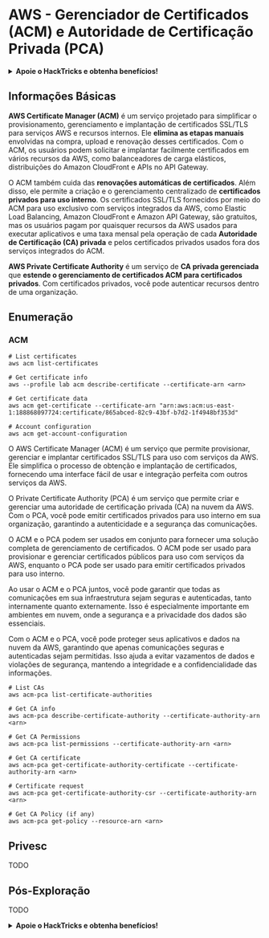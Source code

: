 # AWS - Gerenciador de Certificados (ACM) e Autoridade de Certificação Privada (PCA)

<details>

<summary><strong>Apoie o HackTricks e obtenha benefícios!</strong></summary>

* Se você deseja ver sua **empresa anunciada no HackTricks** ou se deseja acessar a **versão mais recente do PEASS ou baixar o HackTricks em PDF**, verifique os [**PLANOS DE ASSINATURA**](https://github.com/sponsors/carlospolop)!
* Adquira o [**oficial PEASS & HackTricks swag**](https://peass.creator-spring.com)
* Descubra [**The PEASS Family**](https://opensea.io/collection/the-peass-family), nossa coleção exclusiva de [**NFTs**](https://opensea.io/collection/the-peass-family)
* **Junte-se ao** 💬 [**grupo Discord**](https://discord.gg/hRep4RUj7f) ou ao [**grupo telegram**](https://t.me/peass) ou **siga-me** no **Twitter** 🐦 [**@carlospolopm**](https://twitter.com/carlospolopm)**.**
* **Compartilhe suas técnicas de hacking enviando PRs para os repositórios do** [**HackTricks**](https://github.com/carlospolop/hacktricks) e [**HackTricks Cloud**](https://github.com/carlospolop/hacktricks-cloud) no github.

</details>

## Informações Básicas

**AWS Certificate Manager (ACM)** é um serviço projetado para simplificar o provisionamento, gerenciamento e implantação de certificados SSL/TLS para serviços AWS e recursos internos. Ele **elimina as etapas manuais** envolvidas na compra, upload e renovação desses certificados. Com o ACM, os usuários podem solicitar e implantar facilmente certificados em vários recursos da AWS, como balanceadores de carga elásticos, distribuições do Amazon CloudFront e APIs no API Gateway.

O ACM também cuida das **renovações automáticas de certificados**. Além disso, ele permite a criação e o gerenciamento centralizado de **certificados privados para uso interno**. Os certificados SSL/TLS fornecidos por meio do ACM para uso exclusivo com serviços integrados da AWS, como Elastic Load Balancing, Amazon CloudFront e Amazon API Gateway, são gratuitos, mas os usuários pagam por quaisquer recursos da AWS usados para executar aplicativos e uma taxa mensal pela operação de cada **Autoridade de Certificação (CA) privada** e pelos certificados privados usados fora dos serviços integrados do ACM.

**AWS Private Certificate Authority** é um serviço de **CA privada gerenciada** que **estende o gerenciamento de certificados ACM para certificados privados**. Com certificados privados, você pode autenticar recursos dentro de uma organização.

## Enumeração

### ACM
```
# List certificates
aws acm list-certificates

# Get certificate info
aws --profile lab acm describe-certificate --certificate-arn <arn>

# Get certificate data
aws acm get-certificate --certificate-arn "arn:aws:acm:us-east-1:188868097724:certificate/865abced-82c9-43bf-b7d2-1f4948bf353d"

# Account configuration
aws acm get-account-configuration
```
O AWS Certificate Manager (ACM) é um serviço que permite provisionar, gerenciar e implantar certificados SSL/TLS para uso com serviços da AWS. Ele simplifica o processo de obtenção e implantação de certificados, fornecendo uma interface fácil de usar e integração perfeita com outros serviços da AWS.

O Private Certificate Authority (PCA) é um serviço que permite criar e gerenciar uma autoridade de certificação privada (CA) na nuvem da AWS. Com o PCA, você pode emitir certificados privados para uso interno em sua organização, garantindo a autenticidade e a segurança das comunicações.

O ACM e o PCA podem ser usados em conjunto para fornecer uma solução completa de gerenciamento de certificados. O ACM pode ser usado para provisionar e gerenciar certificados públicos para uso com serviços da AWS, enquanto o PCA pode ser usado para emitir certificados privados para uso interno.

Ao usar o ACM e o PCA juntos, você pode garantir que todas as comunicações em sua infraestrutura sejam seguras e autenticadas, tanto internamente quanto externamente. Isso é especialmente importante em ambientes em nuvem, onde a segurança e a privacidade dos dados são essenciais.

Com o ACM e o PCA, você pode proteger seus aplicativos e dados na nuvem da AWS, garantindo que apenas comunicações seguras e autenticadas sejam permitidas. Isso ajuda a evitar vazamentos de dados e violações de segurança, mantendo a integridade e a confidencialidade das informações.
```
# List CAs
aws acm-pca list-certificate-authorities

# Get CA info
aws acm-pca describe-certificate-authority --certificate-authority-arn <arn>

# Get CA Permissions
aws acm-pca list-permissions --certificate-authority-arn <arn>

# Get CA certificate
aws acm-pca get-certificate-authority-certificate --certificate-authority-arn <arn>

# Certificate request
aws acm-pca get-certificate-authority-csr --certificate-authority-arn <arn>

# Get CA Policy (if any)
aws acm-pca get-policy --resource-arn <arn>
```
## Privesc

TODO

## Pós-Exploração

TODO

<details>

<summary><strong>Apoie o HackTricks e obtenha benefícios!</strong></summary>

* Se você deseja ver sua **empresa anunciada no HackTricks** ou se deseja acessar a **versão mais recente do PEASS ou baixar o HackTricks em PDF**, verifique os [**PLANOS DE ASSINATURA**](https://github.com/sponsors/carlospolop)!
* Adquira o [**swag oficial do PEASS & HackTricks**](https://peass.creator-spring.com)
* Descubra [**A Família PEASS**](https://opensea.io/collection/the-peass-family), nossa coleção exclusiva de [**NFTs**](https://opensea.io/collection/the-peass-family)
* **Junte-se ao** 💬 [**grupo Discord**](https://discord.gg/hRep4RUj7f) ou ao [**grupo Telegram**](https://t.me/peass) ou **siga-me** no **Twitter** 🐦 [**@carlospolopm**](https://twitter.com/carlospolopm)**.**
* **Compartilhe suas técnicas de hacking enviando PRs para os repositórios do** [**HackTricks**](https://github.com/carlospolop/hacktricks) e [**HackTricks Cloud**](https://github.com/carlospolop/hacktricks-cloud) no GitHub.

</details>
